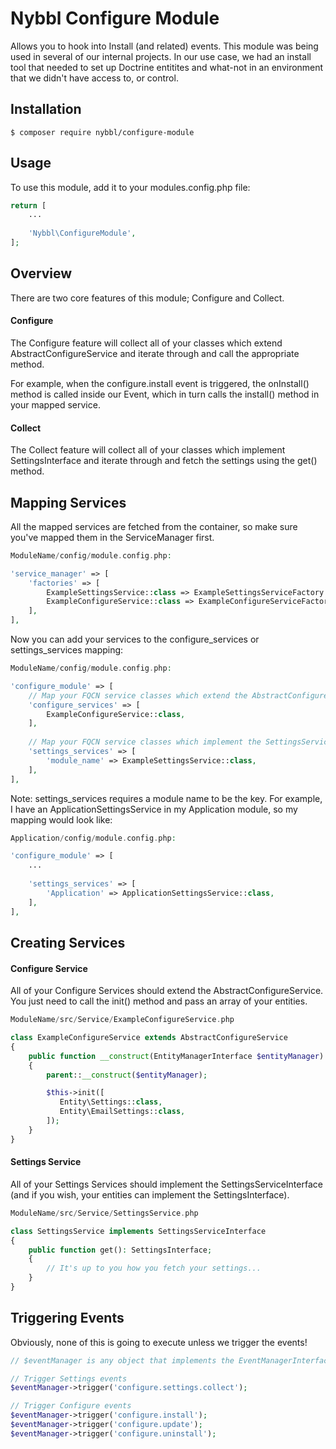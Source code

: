 # Nybbl Configure Module
Allows you to hook into Install (and related) events. This module was being used in several of our internal projects.
In our use case, we had an install tool that needed to set up Doctrine entitites and what-not in an environment that we didn't have access to, or control.

## Installation
```
$ composer require nybbl/configure-module
```

## Usage
To use this module, add it to your modules.config.php file:
```php
return [
    ...
    
    'Nybbl\ConfigureModule',
];
```

## Overview
There are two core features of this module; Configure and Collect.

#### Configure
The Configure feature will collect all of your classes which extend AbstractConfigureService and iterate through and
call the appropriate method.

For example, when the configure.install event is triggered, the onInstall() method is called inside our Event, which in turn
calls the install() method in your mapped service.

#### Collect
The Collect feature will collect all of your classes which implement SettingsInterface and
iterate through and fetch the settings using the get() method.

## Mapping Services
All the mapped services are fetched from the container, so make sure you've mapped them in the ServiceManager first.

```php
ModuleName/config/module.config.php:

'service_manager' => [
    'factories' => [
        ExampleSettingsService::class => ExampleSettingsServiceFactory::class,
        ExampleConfigureService::class => ExampleConfigureServiceFactory::class,
    ],
],
```

Now you can add your services to the configure_services or settings_services mapping:
```php
ModuleName/config/module.config.php:

'configure_module' => [
    // Map your FQCN service classes which extend the AbstractConfigureService here
    'configure_services' => [
        ExampleConfigureService::class,
    ],
    
    // Map your FQCN service classes which implement the SettingsServiceInterface here
    'settings_services' => [
        'module_name' => ExampleSettingsService::class,
    ],
],
```

Note: settings_services requires a module name to be the key. For example, I have an ApplicationSettingsService in my
Application module, so my mapping would look like:
```php
Application/config/module.config.php:

'configure_module' => [
    ...
    
    'settings_services' => [
        'Application' => ApplicationSettingsService::class,
    ],
],
```

## Creating Services
#### Configure Service
All of your Configure Services should extend the AbstractConfigureService.
You just need to call the init() method and pass an array of your entities.

```php
ModuleName/src/Service/ExampleConfigureService.php

class ExampleConfigureService extends AbstractConfigureService
{
    public function __construct(EntityManagerInterface $entityManager)
    {
        parent::__construct($entityManager);

        $this->init([
           Entity\Settings::class,
           Entity\EmailSettings::class,
        ]);
    }
}
```

#### Settings Service
All of your Settings Services should implement the SettingsServiceInterface
(and if you wish, your entities can implement the SettingsInterface).

```php
ModuleName/src/Service/SettingsService.php

class SettingsService implements SettingsServiceInterface
{
    public function get(): SettingsInterface;
    {
        // It's up to you how you fetch your settings...
    }
}
```

## Triggering Events
Obviously, none of this is going to execute unless we trigger the events!

```php
// $eventManager is any object that implements the EventManagerInterface

// Trigger Settings events
$eventManager->trigger('configure.settings.collect');

// Trigger Configure events
$eventManager->trigger('configure.install');
$eventManager->trigger('configure.update');
$eventManager->trigger('configure.uninstall');
```